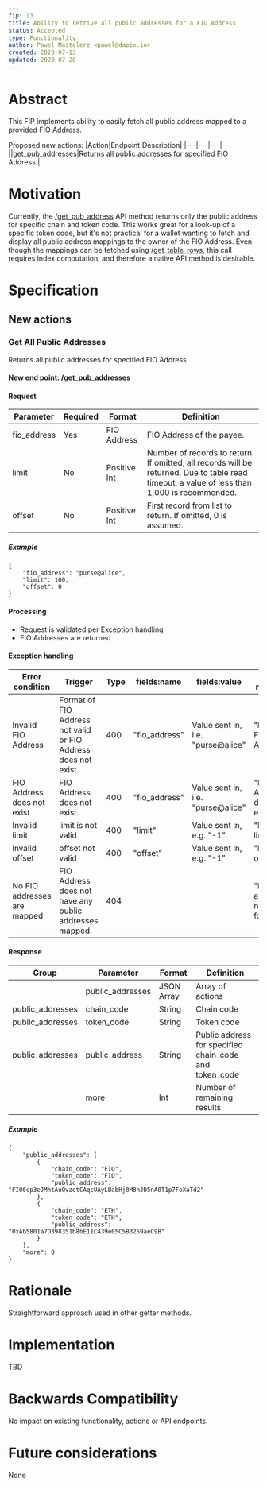 ```yaml
---
fip: 13
title: Ability to retrive all public addresses for a FIO Address
status: Accepted
type: Functionality
author: Pawel Mastalerz <pawel@dapix.io>
created: 2020-07-13
updated: 2020-07-20
---
```


# Abstract
This FIP implements ability to easily fetch all public address mapped to a provided FIO Address.

Proposed new actions:
|Action|Endpoint|Description|
|---|---|---|
||get_pub_addresses|Returns all public addresses for specified FIO Address.|

# Motivation
Currently, the [/get_pub_address](https://developers.fioprotocol.io/api/api-spec/reference/get-pub-address/get-pub-address) API method returns only the public address for specific chain and token code. This works great for a look-up of a specific token code, but it's not practical for a wallet wanting to fetch and display all public address mappings to the owner of the FIO Address. Even though the mappings can be fetched using [/get_table_rows](https://developers.fioprotocol.io/api/api-spec/reference/get-table-rows/get-table-rows), this call requires index computation, and therefore a native API method is desirable.

# Specification
## New actions
### Get All Public Addresses
Returns all public addresses for specified FIO Address.
#### New end point: /get_pub_addresses
#### Request
|Parameter|Required|Format|Definition|
|---|---|---|---|
|fio_address|Yes|FIO Address|FIO Address of the payee.|
|limit|No|Positive Int|Number of records to return. If omitted, all records will be returned. Due to table read timeout, a value of less than 1,000 is recommended.|
|offset|No|Positive Int|First record from list to return. If omitted, 0 is assumed.|
##### Example
```
{
	"fio_address": "purse@alice",
	"limit": 100,
	"offset": 0
}
```
#### Processing
* Request is validated per Exception handling
* FIO Addresses are returned
#### Exception handling
|Error condition|Trigger|Type|fields:name|fields:value|Error message|
|---|---|---|---|---|---|
|Invalid FIO Address|Format of FIO Address not valid or FIO Address does not exist.|400|"fio_address"|Value sent in, i.e. "purse@alice"|"Invalid FIO Address"|
|FIO Address does not exist|FIO Address does not exist.|400|"fio_address"|Value sent in, i.e. "purse@alice"|"FIO Address does not exist"|
|Invalid limit|limit is not valid|400|"limit"|Value sent in, e.g. "-1"|"Invalid limit"|
|invalid offset|offset not valid|400|"offset"|Value sent in, e.g. "-1"|"Invalid offset"|
|No FIO addresses are mapped|FIO Address does not have any public addresses mapped.|404|||"Public addresses not found"|
#### Response
|Group|Parameter|Format|Definition|
|---|---|---|---|
||public_addresses|JSON Array|Array of actions|
|public_addresses|chain_code|String|Chain code|
|public_addresses|token_code|String|Token code|
|public_addresses|public_address|String|Public address for specified chain_code and token_code|
||more|Int|Number of remaining results|
##### Example
```
{
	"public_addresses": [
		{
			"chain_code": "FIO",
			"token_code": "FIO",
			"public_address": "FIO6cp3eJMhtAuQvzetCAqcUAyLBabHj8M8hJD5nA8T1p7FoXaTd2"
		},
		{
			"chain_code": "ETH",
			"token_code": "ETH",
			"public_address": "0xAb5801a7D398351b8bE11C439e05C5B3259aeC9B"
		}
	],
	"more": 0
}
```

# Rationale
Straightforward approach used in other getter methods.

# Implementation
TBD

# Backwards Compatibility
No impact on existing functionality, actions or API endpoints.

# Future considerations
None
